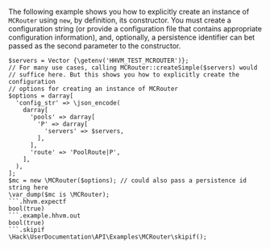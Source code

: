The following example shows you how to explicitly create an instance of `MCRouter` using `new`, by definition, its constructor. You must create a configuration string (or provide a configuration file that contains appropriate configuration information), and, optionally, a persistence identifier can bet passed as the second parameter to the constructor.

```basic-usage.hack
$servers = Vector {\getenv('HHVM_TEST_MCROUTER')};
// For many use cases, calling MCRouter::createSimple($servers) would
// suffice here. But this shows you how to explicitly create the configuration
// options for creating an instance of MCRouter
$options = darray[
  'config_str' => \json_encode(
    darray[
      'pools' => darray[
        'P' => darray[
          'servers' => $servers,
        ],
      ],
      'route' => 'PoolRoute|P',
    ],
  ),
];
$mc = new \MCRouter($options); // could also pass a persistence id string here
\var_dump($mc is \MCRouter);
```.hhvm.expectf
bool(true)
```.example.hhvm.out
bool(true)
```.skipif
\Hack\UserDocumentation\API\Examples\MCRouter\skipif();
```
